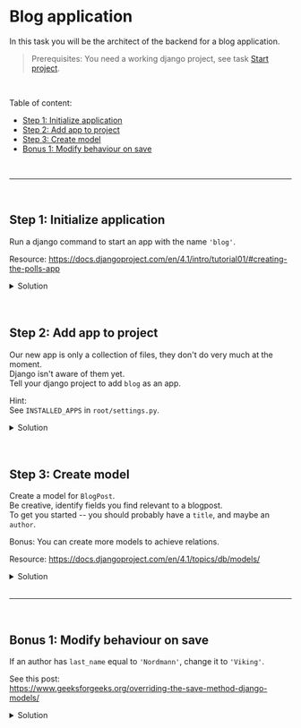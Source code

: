 # Blog application

In this task you will be the architect of the backend for a blog application.

> Prerequisites:
> You need a working django project, see task [Start project](startproject.md).

<br>

Table of content:

- [Step 1: Initialize application](#step-1-initialize-application)
- [Step 2: Add app to project](#step-2-add-app-to-project)
- [Step 3: Create model](#step-3-create-model)
- [Bonus 1: Modify behaviour on save](#bonus-1-modify-behaviour-on-save)

<br>
<hr>
<br>

## Step 1: Initialize application

Run a django command to start an app with the name `'blog'`.

Resource: https://docs.djangoproject.com/en/4.1/intro/tutorial01/#creating-the-polls-app

<details>
<summary>Solution</summary>

To create app (from root of project on host machine):

```
docker compose exec clean pipenv run python manage.py startapp blog
```

</details>

<br>
<br>

## Step 2: Add app to project

Our new app is only a collection of files, they don't do very much at the moment.  
Django isn't aware of them yet.  
Tell your django project to add `blog` as an app.

Hint:
<br>
See `INSTALLED_APPS` in `root/settings.py`.

<details>
<summary>Solution</summary>

https://docs.djangoproject.com/en/4.1/intro/tutorial02/#activating-models

```py
INSTALLED_APPS = [
    ...
    'blog', # <-- Add this.
]
```

</details>

<br>
<br>

## Step 3: Create model

Create a model for `BlogPost`.  
Be creative, identify fields you find relevant to a blogpost.  
To get you started -- you should probably have a `title`, and maybe an `author`.

Bonus:
You can create more models to achieve relations.

Resource: https://docs.djangoproject.com/en/4.1/topics/db/models/

<details>
<summary>Solution</summary>

> `blank`: Specifies if field can be blank when creating an instance.
> `null`: Specifies a database constraint field can be blank when creating an instance.

```py
# blog/models.py

from django.db import models

class Author(models.Model):
    first_name = models.CharField(max_length=42, blank=True, null=True)
    last_name = models.CharField(max_length=42, blank=True, null=True)
    born = models.DateTimeField(blank=True, null=True)

    def __str__(self) -> str:
        """
        Returns the string representation of an instance.
        We want to see the full name (strip whitespace if partially missing name)
        """
        return f'{self.last_name} {self.last_name}'.strip()


class Blog(models.Model):
    title = models.CharField(max_length=100, blank=False, null=True)
    text = models.TextField(blank=False, null=True)
    author = models.ForeignKey(Author, on_delete=models.PROTECT, blank=True, null=True)
    published = models.DateTimeField()
    hidden = models.BooleanField(default=False)

    last_updated = models.DateTimeField(auto_now=True)
    created = models.DateTimeField(auto_now_add=True)

    def __str__(self) -> str:
        """
        Returns the string representation of an instance.
        We want to see the title.
        """
        return f'{self.title}'
```

</details>

<br>
<hr>
<br>

## Bonus 1: Modify behaviour on save

If an author has `last_name` equal to `'Nordmann'`, change it to `'Viking'`.

See this post:  
https://www.geeksforgeeks.org/overriding-the-save-method-django-models/

<details>
<summary>Solution</summary>

```py
# blog/models.py

from django.db import models

class Author(models.Model):
    ...

    def save(self, *args, **kwargs) -> None:

        # Modify name.
        if self.last_name == 'Nordmann':
            self.last_name = 'Viking'

        # Proceed with saving.
        super().save(*args, **kwargs)
```

</details>
